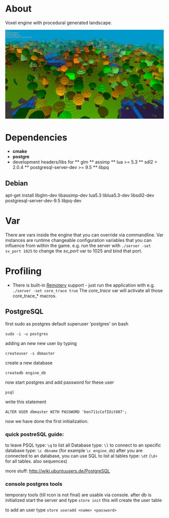 # About
Voxel engine with procedural generated landscape.

![Screenshot](/screenshots/2016-05-05.png "Status")

# Dependencies
* **cmake**
* **postgre**
* development headers/libs for
** glm
** assimp
** lua >= 5.3
** sdl2 > 2.0.4
** postgresql-server-dev >= 9.5
** libpq

## Debian
apt-get install libglm-dev libassimp-dev lua5.3 liblua5.3-dev libsdl2-dev postgresql-server-dev-9.5 libpq-dev

# Var
There are vars inside the engine that you can override via commandline. Var instances are runtime changeable
configuration variables that you can influence from within the game.
e.g. run the server with ```./server -set sv_port 1025``` to change the *sv_port* var to 1025 and bind that port.

# Profiling
* There is built-in [Remotery](https://github.com/Celtoys/Remotery) support - just run the application with e.g.
    ```./server -set core_trace true```
  The *core_trace* var will activate all those core_trace_* macros.

## PostgreSQL

first sudo as postgres default superuser 'postgres' on bash

`sudo -i -u postgres`

adding an new new user by typing

`createuser -s dbmaster`

create a new database

`createdb engine_db`

now start postgres and add password for these user

`psql`

write this statement

`ALTER USER dbmaster WITH PASSWORD 'ben711cCefIUit887';`

now we have done the first initialization.


### quick postreSQL guide:

to leave PSQL type: `\q`
to list all Database type: `\l`
to connect to an specific database type: `\c dbname` (for example `\c engine_db`)
after you are connected to an database, you can use SQL
to list al tables type: `\dt` (`\d+` for all tables. also sequences)

more stuff: http://wiki.ubuntuusers.de/PostgreSQL

### console postgres tools

temporary tools (till rcon is not final) are usable via console.
after db is initialized start the server and type `store init`
this will create the user table

to add an user type `store useradd <name> <password>`
